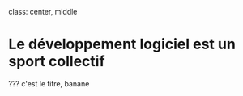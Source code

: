 class: center, middle

# Le développement logiciel est un sport collectif

???
c'est le titre, banane
